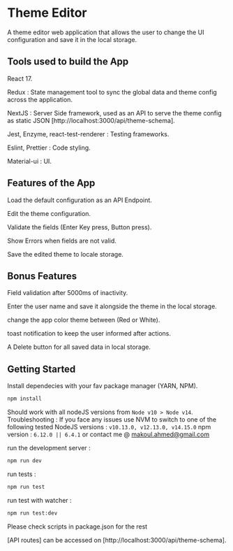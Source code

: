 # Theme Editor

A theme editor web application that allows the user to change the UI configuration and save it in the local storage.

## Tools used to build the App

React 17.

Redux : State management tool to sync the global data and theme config across the application.

NextJS : Server Side framework, used as an API to serve the theme config as static JSON [http://localhost:3000/api/theme-schema].

Jest, Enzyme, react-test-renderer : Testing frameworks.

Eslint, Prettier : Code styling.

Material-ui : UI.

## Features of the App

Load the default configuration as an API Endpoint.

Edit the theme configuration.

Validate the fields (Enter Key press, Button press).

Show Errors when fields are not valid.

Save the edited theme to locale storage.

## Bonus Features

Field validation after 5000ms of inactivity.

Enter the user name and save it alongside the theme in the local storage.

change the app color theme between (Red or White).

toast notification to keep the user informed after actions.

A Delete button for all saved data in local storage.

## Getting Started

Install dependecies with your fav package manager (YARN, NPM).

```bash
npm install

```
Should work with all nodeJS versions from ```Node v10 > Node v14```.
Troubleshooting : If you face any issues use NVM to switch to one of the following tested NodeJS versions : ```v10.13.0, v12.13.0, v14.15.0```
npm version : ```6.12.0 || 6.4.1```
or contact me @ makoul.ahmed@gmail.com

run the development server :

```bash
npm run dev

```

run tests :

```bash
npm run test

```

run test with watcher :

```bash
npm run test:dev

```
Please check scripts in package.json for the rest

[API routes] can be accessed on [http://localhost:3000/api/theme-schema].
